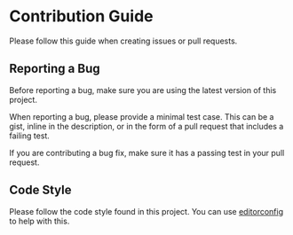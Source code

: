 # Contribution Guide

Please follow this guide when
creating issues or pull requests.

## Reporting a Bug

Before reporting a bug,
make sure you are using the latest version
of this project.

When reporting a bug,
please provide a minimal test case.
This can be a gist,
inline in the description,
or in the form of a pull request
that includes a failing test.

If you are contributing a bug fix,
make sure it has a passing test
in your pull request.

## Code Style

Please follow the code style
found in this project.
You can use [editorconfig](http://editorconfig.org)
to help with this.


